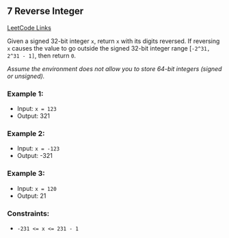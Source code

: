 ## 7 Reverse Integer

[LeetCode Links](https://leetcode.com/problems/reverse-integer/)

Given a signed 32-bit integer `x`, return `x` with its digits reversed. If reversing `x` causes the value to go outside the signed 32-bit integer range [`-2^31, 2^31 - 1]`, then return `0`.

_Assume the environment does not allow you to store 64-bit integers (signed or unsigned)._

### Example 1:
-   Input: `x = 123`
-   Output: 321

### Example 2:
-   Input: `x = -123`
-   Output: -321

### Example 3:
-   Input: `x = 120`
-   Output: 21

### Constraints:
-   `-231 <= x <= 231 - 1`

